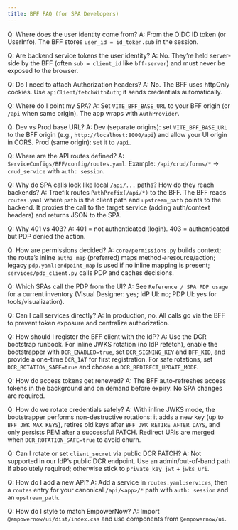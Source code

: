 ```yaml
---
title: BFF FAQ (for SPA Developers)
---
```


Q: Where does the user identity come from?
A: From the OIDC ID token (or UserInfo). The BFF stores `user_id = id_token.sub` in the session.

Q: Are backend service tokens the user identity?
A: No. They’re held server-side by the BFF (often `sub = client_id` like `bff-server`) and must never be exposed to the browser.

Q: Do I need to attach Authorization headers?
A: No. The BFF uses httpOnly cookies. Use `apiClient`/`fetchWithAuth`; it sends credentials automatically.

Q: Where do I point my SPA?
A: Set `VITE_BFF_BASE_URL` to your BFF origin (or `/api` when same origin). The app wraps with `AuthProvider`.

Q: Dev vs Prod base URL?
A: Dev (separate origins): set `VITE_BFF_BASE_URL` to the BFF origin (e.g., `http://localhost:8000/api`) and allow your UI origin in CORS. Prod (same origin): set it to `/api`.

Q: Where are the API routes defined?
A: `ServiceConfigs/BFF/config/routes.yaml`. Example: `/api/crud/forms/*` → `crud_service` with `auth: session`.

Q: Why do SPA calls look like local `/api/...` paths? How do they reach backends?
A: Traefik routes `PathPrefix(/api/*)` to the BFF. The BFF reads `routes.yaml` where `path` is the client path and `upstream_path` points to the backend. It proxies the call to the target service (adding auth/context headers) and returns JSON to the SPA.

Q: Why 401 vs 403?
A: 401 = not authenticated (login). 403 = authenticated but PDP denied the action.

Q: How are permissions decided?
A: `core/permissions.py` builds context; the route’s inline `authz_map` (preferred) maps method→resource/action; legacy `pdp.yaml:endpoint_map` is used if no inline mapping is present; `services/pdp_client.py` calls PDP and caches decisions.

Q: Which SPAs call the PDP from the UI?
A: See `Reference / SPA PDP usage` for a current inventory (Visual Designer: yes; IdP UI: no; PDP UI: yes for tools/visualization).

Q: Can I call services directly?
A: In production, no. All calls go via the BFF to prevent token exposure and centralize authorization.

Q: How should I register the BFF client with the IdP?
A: Use the DCR bootstrap runbook. For inline JWKS rotation (no IdP refetch), enable the bootstrapper with `DCR_ENABLED=true`, set `DCR_SIGNING_KEY` and `BFF_KID`, and provide a one-time `DCR_IAT` for first registration. For safe rotations, set `DCR_ROTATION_SAFE=true` and choose a `DCR_REDIRECT_UPDATE_MODE`.

Q: How do access tokens get renewed?
A: The BFF auto-refreshes access tokens in the background and on demand before expiry. No SPA changes are required.

Q: How do we rotate credentials safely?
A: With inline JWKS mode, the bootstrapper performs non-destructive rotations: it adds a new key (up to `BFF_JWK_MAX_KEYS`), retires old keys after `BFF_JWK_RETIRE_AFTER_DAYS`, and only persists PEM after a successful PATCH. Redirect URIs are merged when `DCR_ROTATION_SAFE=true` to avoid churn.

Q: Can I rotate or set `client_secret` via public DCR PATCH?
A: Not supported in our IdP’s public DCR endpoint. Use an admin/out-of-band path if absolutely required; otherwise stick to `private_key_jwt` + `jwks_uri`.

Q: How do I add a new API?
A: Add a service in `routes.yaml:services`, then a `routes` entry for your canonical `/api/<app>/*` path with `auth: session` and an `upstream_path`.

Q: How do I style to match EmpowerNow?
A: Import `@empowernow/ui/dist/index.css` and use components from `@empowernow/ui`.



